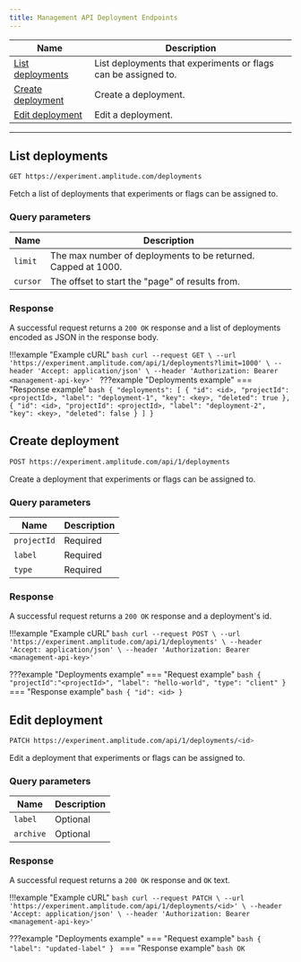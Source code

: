 ```yaml
---
title: Management API Deployment Endpoints
---
```


| <div class="big-column">Name</div> | Description |
| --- | --- |
| [List deployments](#list-deployments) | List deployments that experiments or flags can be assigned to. |
| [Create deployment](#create-deployment) | Create a deployment. |
| [Edit deployment](#edit-deployment) | Edit a deployment. |

------

## List deployments

```bash
GET https://experiment.amplitude.com/deployments
```

Fetch a list of deployments that experiments or flags can be assigned to.

### Query parameters

|Name|Description|
|---|----|
|`limit`| The max number of deployments to be returned. Capped at 1000.|
|`cursor`| The offset to start the "page" of results from.|

### Response

A successful request returns a `200 OK` response and a list of deployments encoded as JSON in the response body.

!!!example "Example cURL"
    ```bash
    curl --request GET \
      --url 'https://experiment.amplitude.com/api/1/deployments?limit=1000' \
      --header 'Accept: application/json' \
      --header 'Authorization: Bearer <management-api-key>'
    ```
???example "Deployments example"
    === "Response example"
    ```bash
        {
            "deployments": [
                {
                    "id": <id>,
                    "projectId": <projectId>,
                    "label": "deployment-1",
                    "key": <key>,
                    "deleted": true
                },
                {
                    "id": <id>,
                    "projectId": <projectId>,
                    "label": "deployment-2",
                    "key": <key>,
                    "deleted": false
                }
            ]
        }
    ```
    
## Create deployment

```bash
POST https://experiment.amplitude.com/api/1/deployments
```

Create a deployment that experiments or flags can be assigned to.

### Query parameters

|Name|Description|
|---|----|
|`projectId`| Required | string | The project's ID. |
|`label`| Required | Deployment's label. Must contain alphanumeric and/or `_`, `-` characters. |
|`type`| Required | string | Deployment's type.  Must be either `client` or `server`. |

### Response

A successful request returns a `200 OK` response and a deployment's id.

!!!example "Example cURL"
    ```bash
    curl --request POST \
      --url 'https://experiment.amplitude.com/api/1/deployments' \
      --header 'Accept: application/json' \
      --header 'Authorization: Bearer <management-api-key>'
    ```

???example "Deployments example"
    === "Request example"
        ```bash
        {
            "projectId":"<projectId>",
            "label": "hello-world",
            "type": "client"
        }
        ```
    === "Response example"
        ```bash
            {
                "id": <id>
            }
        ```
    
## Edit deployment

```bash
PATCH https://experiment.amplitude.com/api/1/deployments/<id>
```

Edit a deployment that experiments or flags can be assigned to.

### Query parameters

|Name|Description|
|---|----|
|`label`| Optional | Deployment's label. Must contain alphanumeric and/or `_`, `-` characters. |
|`archive`| Optional | string | Soft delete or restore deployment. |

### Response

A successful request returns a `200 OK` response and `OK` text.

!!!example "Example cURL"
    ```bash
    curl --request PATCH \
      --url 'https://experiment.amplitude.com/api/1/deployments/<id>' \
      --header 'Accept: application/json' \
      --header 'Authorization: Bearer <management-api-key>'
    ```

???example "Deployments example"
    === "Request example"
        ```bash
        {
            "label": "updated-label"
        }
        ```
    === "Response example"
        ```bash
            OK
        ```
    